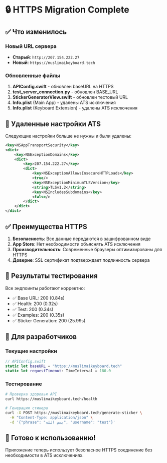 # 🔒 HTTPS Migration Complete

## ✅ Что изменилось

### Новый URL сервера
- **Старый**: `http://207.154.222.27`
- **Новый**: `https://muslimaikeyboard.tech`

### Обновленные файлы
1. **APIConfig.swift** - обновлен baseURL на HTTPS
2. **test_server_connection.py** - обновлен BASE_URL
3. **StickerGeneratorView.swift** - обновлен тестовый URL
4. **Info.plist** (Main App) - удалены ATS исключения
5. **Info.plist** (Keyboard Extension) - удалены ATS исключения

## 🚫 Удаленные настройки ATS

Следующие настройки больше не нужны и были удалены:

```xml
<key>NSAppTransportSecurity</key>
<dict>
    <key>NSExceptionDomains</key>
    <dict>
        <key>207.154.222.27</key>
        <dict>
            <key>NSExceptionAllowsInsecureHTTPLoads</key>
            <true/>
            <key>NSExceptionMinimumTLSVersion</key>
            <string>TLSv1.2</string>
            <key>NSIncludesSubdomains</key>
            <false/>
        </dict>
    </dict>
</dict>
```

## ✅ Преимущества HTTPS

1. **Безопасность**: Все данные передаются в зашифрованном виде
2. **App Store**: Нет необходимости объяснять ATS исключения
3. **Производительность**: Современные браузеры оптимизированы для HTTPS
4. **Доверие**: SSL сертификат подтверждает подлинность сервера

## 🧪 Результаты тестирования

Все эндпоинты работают корректно:
- ✅ Base URL: 200 (0.84s)
- ✅ Health: 200 (0.32s)
- ✅ Test: 200 (0.34s)
- ✅ Examples: 200 (0.35s)
- ✅ Sticker Generation: 200 (25.99s)

## 📱 Для разработчиков

### Текущие настройки
```swift
// APIConfig.swift
static let baseURL = "https://muslimaikeyboard.tech"
static let requestTimeout: TimeInterval = 180.0
```

### Тестирование
```bash
# Проверка здоровья API
curl https://muslimaikeyboard.tech/health

# Генерация стикера
curl -X POST https://muslimaikeyboard.tech/generate-sticker \
  -H "Content-Type: application/json" \
  -d '{"phrase": "بسم الله", "username": "test"}'
```

## 🎉 Готово к использованию!

Приложение теперь использует безопасное HTTPS соединение без необходимости в ATS исключениях.
